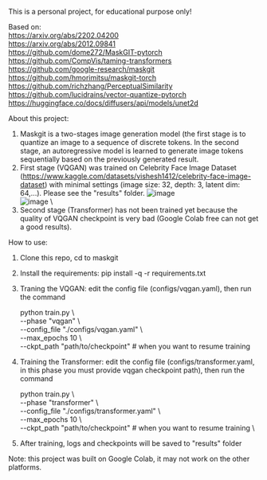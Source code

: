 This is a personal project, for educational purpose only!

Based on: \
  https://arxiv.org/abs/2202.04200 \
  https://arxiv.org/abs/2012.09841 \
  https://github.com/dome272/MaskGIT-pytorch \
  https://github.com/CompVis/taming-transformers \
  https://github.com/google-research/maskgit \
  https://github.com/hmorimitsu/maskgit-torch \
  https://github.com/richzhang/PerceptualSimilarity \
  https://github.com/lucidrains/vector-quantize-pytorch \
  https://huggingface.co/docs/diffusers/api/models/unet2d
  
About this project:
  1. Maskgit is a two-stages image generation model (the first stage is to quantize an image to a sequence of discrete tokens. In the second stage, an autoregressive model is learned to generate image tokens sequentially based on the previously generated result.
  2. First stage (VQGAN) was trained on Celebrity Face Image Dataset (https://www.kaggle.com/datasets/vishesh1412/celebrity-face-image-dataset) with minimal settings (image size: 32, depth: 3, latent dim: 64,...). Please see the "results" folder.
     ![image](https://github.com/tomsawyer0224/maskgit/assets/130035084/3b00811f-1fb4-471b-a998-18b3d6ed9e25) \
     ![image](https://github.com/tomsawyer0224/maskgit/assets/130035084/619dcad6-67fe-4ba3-b474-b5b32334b113) \
  3. Second stage (Transformer) has not been trained yet because the quality of VQGAN checkpoint is very bad (Google Colab free can not get a good results).

How to use:
  1. Clone this repo, cd to maskgit
  2. Install the requirements: pip install -q -r requirements.txt
  3. Traning the VQGAN: edit the config file (configs/vqgan.yaml), then run the command
     
     python train.py \\\
       --phase "vqgan" \\\
       --config_file "./configs/vqgan.yaml" \\\
       --max_epochs 10 \\\
       --ckpt_path "path/to/checkpoint" # when you want to resume training
  4. Training the Transformer: edit the config file (configs/transformer.yaml, in this phase you must provide vqgan checkpoint path), then run the command
     
     python train.py \\\
       --phase "transformer" \\\
       --config_file "./configs/transformer.yaml" \\\
       --max_epochs 10 \\\
       --ckpt_path "path/to/checkpoint" # when you want to resume training \
  5. After training, logs and checkpoints will be saved to "results" folder

Note: this project was built on Google Colab, it may not work on the other platforms.
